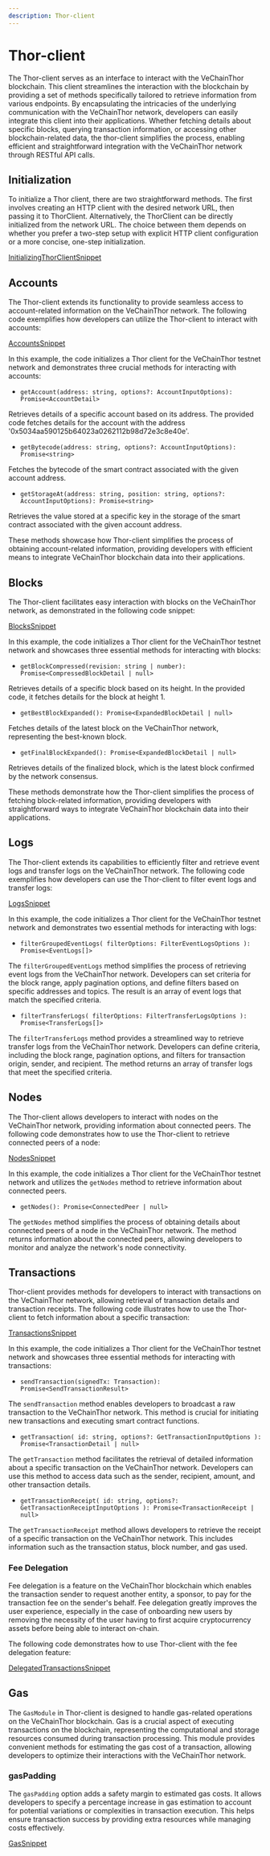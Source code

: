 ```yaml
---
description: Thor-client
---
```


# Thor-client

The Thor-client serves as an interface to interact with the VeChainThor blockchain. This client streamlines the interaction with the blockchain by providing a set of methods specifically tailored to retrieve information from various endpoints. By encapsulating the intricacies of the underlying communication with the VeChainThor network, developers can easily integrate this client into their applications. Whether fetching details about specific blocks, querying transaction information, or accessing other blockchain-related data, the thor-client simplifies the process, enabling efficient and straightforward integration with the VeChainThor network through RESTful API calls.

## Initialization

To initialize a Thor client, there are two straightforward methods. The first involves creating an HTTP client with the desired network URL, then passing it to ThorClient. Alternatively, the ThorClient can be directly initialized from the network URL. The choice between them depends on whether you prefer a two-step setup with explicit HTTP client configuration or a more concise, one-step initialization.

[InitializingThorClientSnippet](examples/thor-client/initialize.ts)

## Accounts

The Thor-client extends its functionality to provide seamless access to account-related information on the VeChainThor network. The following code exemplifies how developers can utilize the Thor-client to interact with accounts:

[AccountsSnippet](examples/thor-client/accounts.ts)

In this example, the code initializes a Thor client for the VeChainThor testnet network and demonstrates three crucial methods for interacting with accounts:

 - `getAccount(address: string, options?: AccountInputOptions): Promise<AccountDetail>`

Retrieves details of a specific account based on its address. The provided code fetches details for the account with the address '0x5034aa590125b64023a0262112b98d72e3c8e40e'.

 - `getBytecode(address: string, options?: AccountInputOptions): Promise<string>`

Fetches the bytecode of the smart contract associated with the given account address.

 - `getStorageAt(address: string, position: string, options?: AccountInputOptions): Promise<string>`

Retrieves the value stored at a specific key in the storage of the smart contract associated with the given account address.

These methods showcase how Thor-client simplifies the process of obtaining account-related information, providing developers with efficient means to integrate VeChainThor blockchain data into their applications.

## Blocks

The Thor-client facilitates easy interaction with blocks on the VeChainThor network, as demonstrated in the following code snippet:

[BlocksSnippet](examples/thor-client/blocks.ts)

In this example, the code initializes a Thor client for the VeChainThor testnet network and showcases three essential methods for interacting with blocks:

 - `getBlockCompressed(revision: string | number): Promise<CompressedBlockDetail | null>`

Retrieves details of a specific block based on its height. In the provided code, it fetches details for the block at height 1.

 - `getBestBlockExpanded(): Promise<ExpandedBlockDetail | null>`

Fetches details of the latest block on the VeChainThor network, representing the best-known block.

 - `getFinalBlockExpanded(): Promise<ExpandedBlockDetail | null>`

Retrieves details of the finalized block, which is the latest block confirmed by the network consensus.

These methods demonstrate how the Thor-client simplifies the process of fetching block-related information, providing developers with straightforward ways to integrate VeChainThor blockchain data into their applications.

## Logs

The Thor-client extends its capabilities to efficiently filter and retrieve event logs and transfer logs on the VeChainThor network. The following code exemplifies how developers can use the Thor-client to filter event logs and transfer logs:

[LogsSnippet](examples/thor-client/logs.ts)

In this example, the code initializes a Thor client for the VeChainThor testnet network and demonstrates two essential methods for interacting with logs:

 - `filterGroupedEventLogs(
        filterOptions: FilterEventLogsOptions
    ): Promise<EventLogs[]>`

The `filterGroupedEventLogs` method simplifies the process of retrieving event logs from the VeChainThor network. Developers can set criteria for the block range, apply pagination options, and define filters based on specific addresses and topics. The result is an array of event logs that match the specified criteria.

 - `filterTransferLogs(
        filterOptions: FilterTransferLogsOptions
    ): Promise<TransferLogs[]>`

The `filterTransferLogs` method provides a streamlined way to retrieve transfer logs from the VeChainThor network. Developers can define criteria, including the block range, pagination options, and filters for transaction origin, sender, and recipient. The method returns an array of transfer logs that meet the specified criteria.

## Nodes

The Thor-client allows developers to interact with nodes on the VeChainThor network, providing information about connected peers. The following code demonstrates how to use the Thor-client to retrieve connected peers of a node:

[NodesSnippet](examples/thor-client/nodes.ts)

In this example, the code initializes a Thor client for the VeChainThor testnet network and utilizes the `getNodes` method to retrieve information about connected peers.

 - `getNodes(): Promise<ConnectedPeer | null>`

The `getNodes` method simplifies the process of obtaining details about connected peers of a node in the VeChainThor network. The method returns information about the connected peers, allowing developers to monitor and analyze the network's node connectivity.

## Transactions

Thor-client provides methods for developers to interact with transactions on the VeChainThor network, allowing retrieval of transaction details and transaction receipts. The following code illustrates how to use the Thor-client to fetch information about a specific transaction:

[TransactionsSnippet](examples/thor-client/transactions.ts)

In this example, the code initializes a Thor client for the VeChainThor testnet network and showcases three essential methods for interacting with transactions:

 - `sendTransaction(signedTx: Transaction): Promise<SendTransactionResult>`

The `sendTransaction` method enables developers to broadcast a raw transaction to the VeChainThor network. This method is crucial for initiating new transactions and executing smart contract functions.

 - `getTransaction(
        id: string,
        options?: GetTransactionInputOptions
    ): Promise<TransactionDetail | null>`

The `getTransaction` method facilitates the retrieval of detailed information about a specific transaction on the VeChainThor network. Developers can use this method to access data such as the sender, recipient, amount, and other transaction details.

 - `getTransactionReceipt(
        id: string,
        options?: GetTransactionReceiptInputOptions
    ): Promise<TransactionReceipt | null>`

The `getTransactionReceipt` method allows developers to retrieve the receipt of a specific transaction on the VeChainThor network. This includes information such as the transaction status, block number, and gas used.

### Fee Delegation

Fee delegation is a feature on the VeChainThor blockchain which enables the transaction sender to request another entity, a sponsor, to pay for the transaction fee on the sender's behalf. Fee delegation greatly improves the user experience, especially in the case of onboarding new users by removing the necessity of the user having to first acquire cryptocurrency assets before being able to interact on-chain.

The following code demonstrates how to use Thor-client with the fee delegation feature:

[DelegatedTransactionsSnippet](examples/thor-client/delegated-transactions.ts)

## Gas

The `GasModule` in Thor-client is designed to handle gas-related operations on the VeChainThor blockchain. Gas is a crucial aspect of executing transactions on the blockchain, representing the computational and storage resources consumed during transaction processing. This module provides convenient methods for estimating the gas cost of a transaction, allowing developers to optimize their interactions with the VeChainThor network.

### gasPadding

The `gasPadding` option adds a safety margin to estimated gas costs. It allows developers to specify a percentage increase in gas estimation to account for potential variations or complexities in transaction execution. This helps ensure transaction success by providing extra resources while managing costs effectively.

[GasSnippet](examples/thor-client/gas.ts)